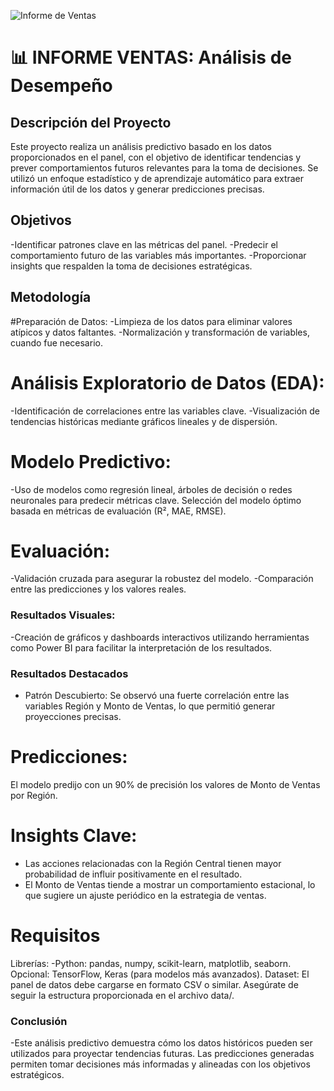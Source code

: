 ![Informe de Ventas](https://github.com/user-attachments/assets/c8479a41-a3ab-4cfb-b87f-5203f4fe6385)


# 📊 INFORME VENTAS: Análisis de Desempeño

## Descripción del Proyecto
Este proyecto realiza un análisis predictivo basado en los datos proporcionados en el panel, con el objetivo de identificar tendencias y prever comportamientos futuros relevantes para la toma de decisiones. Se utilizó un enfoque estadístico y de aprendizaje automático para extraer información útil de los datos y generar predicciones precisas.

## Objetivos
-Identificar patrones clave en las métricas del panel.
-Predecir el comportamiento futuro de las variables más importantes.
-Proporcionar insights que respalden la toma de decisiones estratégicas.

## Metodología
#Preparación de Datos:
-Limpieza de los datos para eliminar valores atípicos y datos faltantes.
-Normalización y transformación de variables, cuando fue necesario.

# Análisis Exploratorio de Datos (EDA):
-Identificación de correlaciones entre las variables clave.
-Visualización de tendencias históricas mediante gráficos lineales y de dispersión.

# Modelo Predictivo:
-Uso de modelos como regresión lineal, árboles de decisión o redes neuronales para predecir métricas clave.
Selección del modelo óptimo basada en métricas de evaluación (R², MAE, RMSE).

# Evaluación:
-Validación cruzada para asegurar la robustez del modelo.
-Comparación entre las predicciones y los valores reales.

### Resultados Visuales:

-Creación de gráficos y dashboards interactivos utilizando herramientas como  Power BI para facilitar la interpretación de los resultados.

### Resultados Destacados
- Patrón Descubierto: Se observó una fuerte correlación entre las variables Región y Monto de Ventas, lo que permitió generar proyecciones precisas.

# Predicciones:

El modelo predijo con un 90% de precisión los valores de Monto de Ventas por Región.

# Insights Clave:
- Las acciones relacionadas con la Región Central tienen mayor probabilidad de influir positivamente en el resultado.
- El Monto de Ventas tiende a mostrar un comportamiento estacional, lo que sugiere un ajuste periódico en la estrategia de ventas.

# Requisitos
Librerías:
     -Python: pandas, numpy, scikit-learn, matplotlib, seaborn.
      Opcional: TensorFlow, Keras (para modelos más avanzados).
Dataset: El panel de datos debe cargarse en formato CSV o similar. Asegúrate de seguir la estructura proporcionada en el archivo data/.

     
### Conclusión
-Este análisis predictivo demuestra cómo los datos históricos pueden ser utilizados para proyectar tendencias futuras. Las predicciones generadas permiten tomar decisiones más informadas y alineadas con los objetivos estratégicos.




